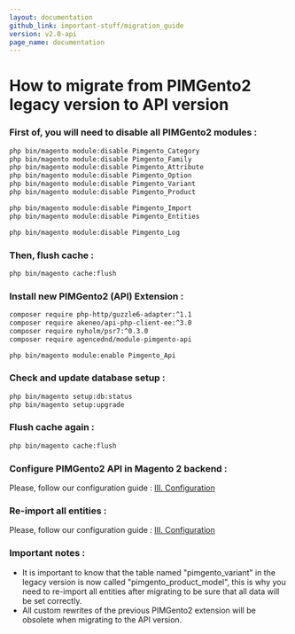 ```yaml
---
layout: documentation
github_link: important-stuff/migration_guide
version: v2.0-api
page_name: documentation
---
```


# How to migrate from PIMGento2 legacy version to API version

### First of, you will need to disable all PIMGento2 modules :
```bash
php bin/magento module:disable Pimgento_Category
php bin/magento module:disable Pimgento_Family
php bin/magento module:disable Pimgento_Attribute
php bin/magento module:disable Pimgento_Option
php bin/magento module:disable Pimgento_Variant
php bin/magento module:disable Pimgento_Product

php bin/magento module:disable Pimgento_Import
php bin/magento module:disable Pimgento_Entities

php bin/magento module:disable Pimgento_Log
```

### Then, flush cache :
```bash
php bin/magento cache:flush
```

### Install new PIMGento2 (API) Extension :
```bash
composer require php-http/guzzle6-adapter:^1.1
composer require akeneo/api-php-client-ee:^3.0
composer require nyholm/psr7:^0.3.0
composer require agencednd/module-pimgento-api

php bin/magento module:enable Pimgento_Api
```

### Check and update database setup :
```bash
php bin/magento setup:db:status
php bin/magento setup:upgrade
```

### Flush cache again :
```bash
php bin/magento cache:flush
```

### Configure PIMGento2 API in Magento 2 backend :
Please, follow our configuration guide : [III. Configuration](../important-stuff/how_to.md)

### Re-import all entities :
Please, follow our configuration guide : [III. Configuration](../important-stuff/how_to.md)

### Important notes :
* It is important to know that the table named "pimgento_variant" in the legacy version is now called "pimgento_product_model", this is why you need to re-import all entities after migrating to be sure that all data will be set correctly.
* All custom rewrites of the previous PIMGento2 extension will be obsolete when migrating to the API version.